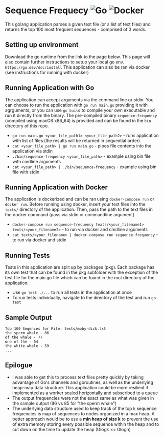 # Sequence Frequecy ![Go](https://img.shields.io/badge/go-%2300ADD8.svg?style=flat&logo=go&logoColor=white) ![Docker](https://img.shields.io/badge/docker-%230db7ed.svg?style=flat&logo=docker&logoColor=white) 
This golang application parses a given text file (or a list of text files) and returns the top 100 most frequent sequences - comprised of 3 words.

## Setting up environment
Download the go runtime from the link to the page below. This page will also contain further instructions to setup your local go env.
`https://go.dev/doc/install`
This application can also be ran via docker (see instructions for running with docker)

## Running Application with Go
The application can accept arguments via the command line or stdin. You can choose to run the application with `go run main.go` providing it with agrguments, or you can use `go build` to compile your own executable and run it directly from the binary. The pre-compiled binary `sequence-frequency` (compiled using macOS x86_64) is provided and can be found in the `bin` directory of this repo.
- `go run main.go <your_file_path1> <your_file_path2>` - runs application with list of files (the results will be returned in sequential order)
- `cat <your_file_path> | go run main.go` - pipes file contents into the application via stdin
- `./bin/sequence-frequency <your_file_path>` - example using bin file with cmdline arguments
- `cat <your_file_path> | ./bin/sequence-frequency` - example using bin file with stdin

## Running Application with Docker
The application is dockerized and can be ran using `docker-compose run` or `docker run`. Before running using docker, insert your text files into the `texts/` directory of the application. Then, pass the path to the text files in the docker command (pass via stdin or commandline argument).
- `docker-compose run sequence-frequency texts/<your_filename1> texts/<your_filename2>` - to run via docker and cmdline arguments
- `cat texts/<your_filename> | docker-compose run sequence-frequency` - to run via docker and stdin

## Running Tests
Tests in this application are split up by packages (pkg). Each package has its own test that can be found in the pkg subfolder with the exception of the test file for the main.go file which can be found in the root directory of the application. 
 - Use `go test ./...` to run all tests in the application at once
 - To run tests individually, navigate to the directory of the test and run `go test`

## Sample Output
    Top 100 Seqences for File: texts/moby-dick.txt
    the sperm whale - 86
    of the whale - 77
    one of the - 64
    the white whale - 59
    ...

## Epilogue
- I was able to get this to process text files pretty quickly by taking advantage of Go's channels and goroutines, as well as the underlying heap-map data structure. This application could be more resilient if implemented as a worker scaled horizontally and subscribed to a queue
- The output frequencies were not the exact same as what was given in the sample output (86 vs 85 for "the sperm whale")
- The underlying data structure used to keep track of the top k sequence frequencies is map of sequences to nodes organized in a max heap. A better approach would be to use a **min heap of size k** to prevent the use of extra memory storing every possible sequence within the heap and to cut down on the time to update the heap (Ologk << Ologn)